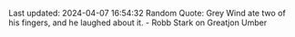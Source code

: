 Last updated: 2024-04-07 16:54:32
Random Quote: Grey Wind ate two of his fingers, and he laughed about it.  -  Robb Stark on Greatjon Umber